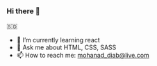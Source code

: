 ### Hi there 👋

<!--
**maadiab/maadiab** is a ✨ _special_ ✨ repository because its `README.md` (this file) appears on your GitHub profile.

Here are some ideas to get you started:

- 🔭 I’m currently working on ...
- 👯 I’m looking to collaborate on ...
- 🤔 I’m looking for help with ...
- 😄 Pronouns: ...
- ⚡ Fun fact: ...
-->
🇸🇩

- 🌱 I’m currently learning react
- 💬 Ask me about HTML, CSS, SASS
- 📫 How to reach me: mohanad_diab@live.com
